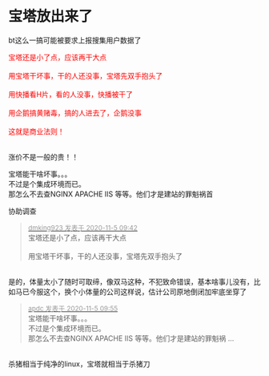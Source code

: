 # 宝塔放出来了


bt这么一搞可能被要求上报搜集用户数据了<img id="aimg_O4Zcc" onclick="zoom(this, this.src, 0, 0, 0)" class="zoom" src="https://cdn.jsdelivr.net/gh/hishis/forum-master/public/images/patch.gif" onmouseover="img_onmouseoverfunc(this)" onload="thumbImg(this)" border="0" alt="" />

<font color="Red">宝塔还是小了点，应该再干大点<br />
<br />
用宝塔干坏事，干的人还没事，宝塔先双手抱头了<br />
<br />
用快播看H片，看的人没事，快播被干了<br />
<br />
用企鹅搞黄赌毒，搞的人进去了，企鹅没事<br />
<br />
这就是商业法则！<br />
<br />
</font>

涨价不是一般的贵！！

宝塔能干啥坏事。。。<br />
不过是个集成环境而已。<br />
那怎么不去查NGINX APACHE IIS 等等。他们才是建站的罪魁祸首

协助调查<img src="static/image/smiley/default/lol.gif" smilieid="12" border="0" alt="" /><img id="aimg_X5YVa" onclick="zoom(this, this.src, 0, 0, 0)" class="zoom" src="https://cdn.jsdelivr.net/gh/hishis/forum-master/public/images/patch.gif" onmouseover="img_onmouseoverfunc(this)" onload="thumbImg(this)" border="0" alt="" />

<div class="quote"><blockquote><font size="2"><a href="https://www.hostloc.com/forum.php?mod=redirect&amp;goto=findpost&amp;pid=9405099&amp;ptid=762637" target="_blank"><font color="#999999">dmking923 发表于 2020-11-5 09:42</font></a></font><br />
宝塔还是小了点，应该再干大点<br />
<br />
用宝塔干坏事，干的人还没事，宝塔先双手抱头了</blockquote></div><br />
是的，体量太小了随时可取缔，像双马这种，不犯致命错误，基本啥事儿没有，比如马已今服这个，换个小体量的公司这样说，估计公司原地倒闭加牢底坐穿了<img id="aimg_py7Yw" onclick="zoom(this, this.src, 0, 0, 0)" class="zoom" src="https://cdn.jsdelivr.net/gh/hishis/forum-master/public/images/patch.gif" onmouseover="img_onmouseoverfunc(this)" onload="thumbImg(this)" border="0" alt="" />

<div class="quote"><blockquote><font size="2"><a href="https://www.hostloc.com/forum.php?mod=redirect&amp;goto=findpost&amp;pid=9405193&amp;ptid=762637" target="_blank"><font color="#999999">apdc 发表于 2020-11-5 09:55</font></a></font><br />
宝塔能干啥坏事。。。<br />
不过是个集成环境而已。<br />
那怎么不去查NGINX APACHE IIS 等等。他们才是建站的罪魁祸 ...</blockquote></div><br />
杀猪相当于纯净的linux，宝塔就相当于杀猪刀<img src="static/image/smiley/default/titter.gif" smilieid="9" border="0" alt="" />
